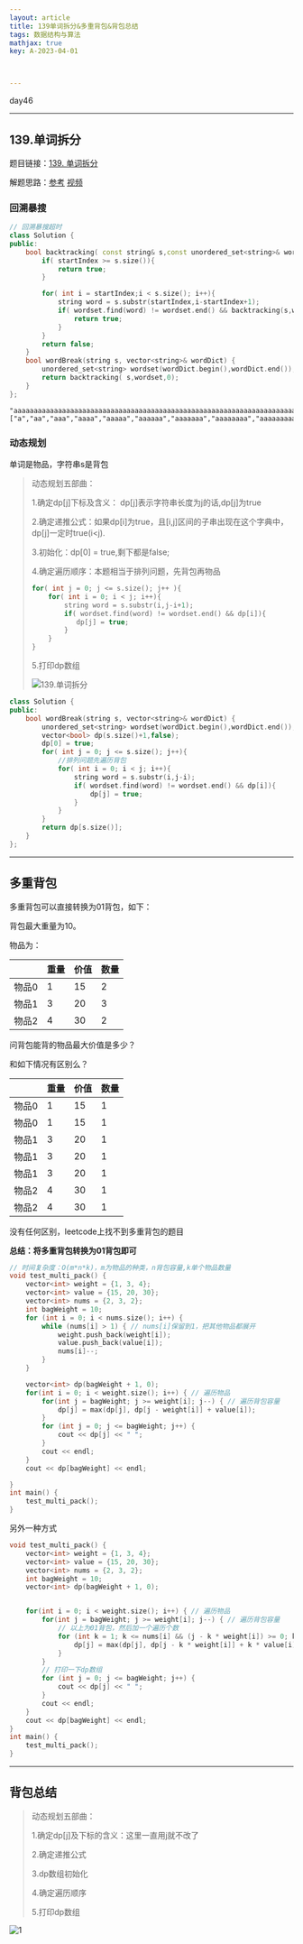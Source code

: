 ```yaml
---
layout: article
title: 139单词拆分&多重背包&背包总结
tags: 数据结构与算法
mathjax: true
key: A-2023-04-01



---
```


day46

<!--more-->

***

## 139.单词拆分

题目链接：[139. 单词拆分](https://leetcode.cn/problems/word-break/)

解题思路：[参考](https://programmercarl.com/0139.%E5%8D%95%E8%AF%8D%E6%8B%86%E5%88%86.html)        [视频](https://www.bilibili.com/video/BV1pd4y147Rh/?vd_source=216422f9c92c0e837a651f3b47974a0c)

### 回溯暴搜

```c++
// 回溯暴搜超时
class Solution {
public:
    bool backtracking( const string& s,const unordered_set<string>& wordset,int startIndex){
        if( startIndex >= s.size()){
            return true;
        }

        for( int i = startIndex;i < s.size(); i++){
            string word = s.substr(startIndex,i-startIndex+1);
            if( wordset.find(word) != wordset.end() && backtracking(s,wordset,i+1)){
                return true;
            }
        }
        return false;
    }
    bool wordBreak(string s, vector<string>& wordDict) {
        unordered_set<string> wordset(wordDict.begin(),wordDict.end());
        return backtracking( s,wordset,0);
    }   
};
```

```shell
"aaaaaaaaaaaaaaaaaaaaaaaaaaaaaaaaaaaaaaaaaaaaaaaaaaaaaaaaaaaaaaaaaaaaaaaaaaaaaaaaaaaaaaaaaaaaaaaaaaaaaaaaaaaaaaaaaaaaaaaaaaaaaaaaaaaaaaaaaaaaaaaaaaaaaab"
["a","aa","aaa","aaaa","aaaaa","aaaaaa","aaaaaaa","aaaaaaaa","aaaaaaaaa","aaaaaaaaaa"]
```

### 动态规划

单词是物品，字符串s是背包

> 动态规划五部曲：
>
> 1.确定dp[j]下标及含义： dp[j]表示字符串长度为j的话,dp[j]为true
>
> 2.确定递推公式：如果dp[i]为true，且[i,j]区间的子串出现在这个字典中，dp[j]一定时true(i<j).
>
> 3.初始化：dp[0] = true,剩下都是false;
>
> 4.确定遍历顺序：本题相当于排列问题，先背包再物品
>
> ```c++
> for( int j = 0; j <= s.size(); j++ ){
>     for( int i = 0; i < j; i++){
>         string word = s.substr(i,j-i+1);
>         if( wordset.find(word) != wordset.end() && dp[i]){
>            dp[j] = true;
>         }
>     }
> }
> ```
>
> 5.打印dp数组
>
> ![139.单词拆分](https://vicent-picture-for-typora.oss-cn-beijing.aliyuncs.com/img_for_typora/20210202162652727.jpg)

```c++
class Solution {
public:
    bool wordBreak(string s, vector<string>& wordDict) {
        unordered_set<string> wordset(wordDict.begin(),wordDict.end());
        vector<bool> dp(s.size()+1,false);
        dp[0] = true;
        for( int j = 0; j <= s.size(); j++){
            //排列问题先遍历背包
            for( int i = 0; i < j; i++){
                string word = s.substr(i,j-i);
                if( wordset.find(word) != wordset.end() && dp[i]){
                    dp[j] = true;
                }
            }
        }
        return dp[s.size()];
    }   
};
```

***

## 多重背包

多重背包可以直接转换为01背包，如下：

背包最大重量为10。

物品为：

|       | 重量 | 价值 | 数量 |
| ----- | ---- | ---- | ---- |
| 物品0 | 1    | 15   | 2    |
| 物品1 | 3    | 20   | 3    |
| 物品2 | 4    | 30   | 2    |

问背包能背的物品最大价值是多少？

和如下情况有区别么？

|       | 重量 | 价值 | 数量 |
| ----- | ---- | ---- | ---- |
| 物品0 | 1    | 15   | 1    |
| 物品0 | 1    | 15   | 1    |
| 物品1 | 3    | 20   | 1    |
| 物品1 | 3    | 20   | 1    |
| 物品1 | 3    | 20   | 1    |
| 物品2 | 4    | 30   | 1    |
| 物品2 | 4    | 30   | 1    |

没有任何区别，leetcode上找不到多重背包的题目

**总结：将多重背包转换为01背包即可**

```c++
// 时间复杂度：O(m*n*k)，m为物品的种类，n背包容量,k单个物品数量
void test_multi_pack() {
    vector<int> weight = {1, 3, 4};
    vector<int> value = {15, 20, 30};
    vector<int> nums = {2, 3, 2};
    int bagWeight = 10;
    for (int i = 0; i < nums.size(); i++) {
        while (nums[i] > 1) { // nums[i]保留到1，把其他物品都展开
            weight.push_back(weight[i]);
            value.push_back(value[i]);
            nums[i]--;
        }
    }

    vector<int> dp(bagWeight + 1, 0);
    for(int i = 0; i < weight.size(); i++) { // 遍历物品
        for(int j = bagWeight; j >= weight[i]; j--) { // 遍历背包容量
            dp[j] = max(dp[j], dp[j - weight[i]] + value[i]);
        }
        for (int j = 0; j <= bagWeight; j++) {
            cout << dp[j] << " ";
        }
        cout << endl;
    }
    cout << dp[bagWeight] << endl;

}
int main() {
    test_multi_pack();
}

```

另外一种方式

```c++
void test_multi_pack() {
    vector<int> weight = {1, 3, 4};
    vector<int> value = {15, 20, 30};
    vector<int> nums = {2, 3, 2};
    int bagWeight = 10;
    vector<int> dp(bagWeight + 1, 0);


    for(int i = 0; i < weight.size(); i++) { // 遍历物品
        for(int j = bagWeight; j >= weight[i]; j--) { // 遍历背包容量
            // 以上为01背包，然后加一个遍历个数
            for (int k = 1; k <= nums[i] && (j - k * weight[i]) >= 0; k++) { // 遍历个数
                dp[j] = max(dp[j], dp[j - k * weight[i]] + k * value[i]);
            }
        }
        // 打印一下dp数组
        for (int j = 0; j <= bagWeight; j++) {
            cout << dp[j] << " ";
        }
        cout << endl;
    }
    cout << dp[bagWeight] << endl;
}
int main() {
    test_multi_pack();
}
```

***

## 背包总结

> 动态规划五部曲：
>
> 1.确定dp[j]及下标的含义：这里一直用j就不改了
>
> 2.确定递推公式
>
> 3.dp数组初始化
>
> 4.确定遍历顺序
>
> 5.打印dp数组

![1](https://vicent-picture-for-typora.oss-cn-beijing.aliyuncs.com/img_for_typora/%E5%8A%A8%E6%80%81%E8%A7%84%E5%88%92.png)